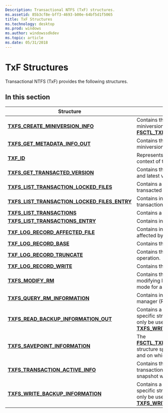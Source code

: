 ```yaml
---
Description: Transactional NTFS (TxF) structures.
ms.assetid: 85b3cf8e-bff3-4693-b00e-64bf5d1f5065
title: TxF Structures
ms.technology: desktop
ms.prod: windows
ms.author: windowssdkdev
ms.topic: article
ms.date: 05/31/2018
---
```


# TxF Structures

Transactional NTFS (TxF) provides the following structures.

## In this section



| Structure                                                                                                    | Description                                                                                                                                                                                        |
|--------------------------------------------------------------------------------------------------------------|----------------------------------------------------------------------------------------------------------------------------------------------------------------------------------------------------|
| [**TXFS\_CREATE\_MINIVERSION\_INFO**](/windows/desktop/api/WinIoCtl/ns-winioctl-_txfs_create_miniversion_info)<br/>                           | Contains the version information about the miniversion created by [**FSCTL\_TXFS\_CREATE\_MINIVERSION**](/windows/desktop/api/WinIoCtl/).<br/>                                            |
| [**TXFS\_GET\_METADATA\_INFO\_OUT**](/windows/desktop/api/WinIoCtl/ns-winioctl-_txfs_get_metadata_info_out)<br/>                              | Contains the version information about the miniversion that is created.<br/>                                                                                                                 |
| [**TXF\_ID**](/windows/desktop/api/TxfW32/ns-txfw32-_txf_id)<br/>                                                                         | Represents a unique identifier within the context of the Resource Manager.<br/>                                                                                                              |
| [**TXFS\_GET\_TRANSACTED\_VERSION**](/windows/desktop/api/WinIoCtl/ns-winioctl-_txfs_get_transacted_version)<br/>                             | Contains the information about the base and latest versions of the specified file.<br/>                                                                                                      |
| [**TXFS\_LIST\_TRANSACTION\_LOCKED\_FILES**](/windows/desktop/api/WinIoCtl/ns-winioctl-_txfs_list_transaction_locked_files)<br/>              | Contains a list of files locked by a transacted writer.<br/>                                                                                                                                 |
| [**TXFS\_LIST\_TRANSACTION\_LOCKED\_FILES\_ENTRY**](/windows/desktop/api/WinIoCtl/ns-winioctl-_txfs_list_transaction_locked_files_entry)<br/> | Contains information about a locked transaction.<br/>                                                                                                                                        |
| [**TXFS\_LIST\_TRANSACTIONS**](/windows/desktop/api/WinIoCtl/ns-winioctl-_txfs_list_transactions)<br/>                                        | Contains a list of transactions.<br/>                                                                                                                                                        |
| [**TXFS\_LIST\_TRANSACTIONS\_ENTRY**](/windows/desktop/api/WinIoCtl/ns-winioctl-_txfs_list_transactions_entry)<br/>                           | Contains information about a transaction.<br/>                                                                                                                                               |
| [**TXF\_LOG\_RECORD\_AFFECTED\_FILE**](/windows/desktop/api/TxfW32/ns-txfw32-_txf_log_record_affected_file)<br/>                          | Contains information for a file that was affected by a transaction.<br/>                                                                                                                     |
| [**TXF\_LOG\_RECORD\_BASE**](/windows/desktop/api/TxfW32/ns-txfw32-_txf_log_record_base)<br/>                                             | Contains the basic record information.<br/>                                                                                                                                                  |
| [**TXF\_LOG\_RECORD\_TRUNCATE**](/windows/desktop/api/TxfW32/ns-txfw32-_txf_log_record_truncate)<br/>                                     | Contains the record for a truncate operation.<br/>                                                                                                                                           |
| [**TXF\_LOG\_RECORD\_WRITE**](/windows/desktop/api/TxfW32/ns-txfw32-_txf_log_record_write)<br/>                                           | Contains the record for a write operation.<br/>                                                                                                                                              |
| [**TXFS\_MODIFY\_RM**](/windows/desktop/api/WinIoCtl/ns-winioctl-_txfs_modify_rm)<br/>                                                        | Contains the information required when modifying log parameters and logging mode for a secondary resource manager.<br/>                                                                      |
| [**TXFS\_QUERY\_RM\_INFORMATION**](/windows/desktop/api/WinIoCtl/ns-winioctl-_txfs_query_rm_information)<br/>                                 | Contains information about the resource manager (RM).<br/>                                                                                                                                   |
| [**TXFS\_READ\_BACKUP\_INFORMATION\_OUT**](/windows/desktop/api/WinIoCtl/ns-winioctl-_txfs_read_backup_information_out)<br/>                  | Contains a Transactional NTFS (TxF) specific structure. This information should only be used when calling [**TXFS\_WRITE\_BACKUP\_INFORMATION**](/windows/desktop/api/WinIoCtl/ns-winioctl-_txfs_write_backup_information).<br/>    |
| [**TXFS\_SAVEPOINT\_INFORMATION**](/windows/desktop/api/WinIoCtl/ns-winioctl-_txfs_savepoint_information)<br/>                                | The [**FSCTL\_TXFS\_SAVEPOINT\_INFORMATION**](/windows/desktop/api/WinIoCtl/ns-winioctl-_txfs_savepoint_information) structure specifies the action to perform, and on which transaction.<br/>                                      |
| [**TXFS\_TRANSACTION\_ACTIVE\_INFO**](/windows/desktop/api/WinIoCtl/ns-winioctl-_txfs_transaction_active_info)<br/>                           | Contains the flag that indicates whether transactions were active or not when a snapshot was taken.<br/>                                                                                     |
| [**TXFS\_WRITE\_BACKUP\_INFORMATION**](/windows/desktop/api/WinIoCtl/ns-winioctl-_txfs_write_backup_information)<br/>                         | Contains a Transactional NTFS (TxF) specific structure. This information should only be used when calling [**TXFS\_WRITE\_BACKUP\_INFORMATION**](/windows/desktop/api/WinIoCtl/ns-winioctl-_txfs_read_backup_information_out).<br/> |



 

 

 




